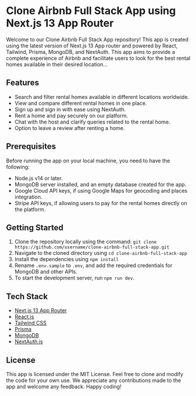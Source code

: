 # Clone Airbnb Full Stack App using Next.js 13 App Router

Welcome to our Clone Airbnb Full Stack App repository! This app is created using the latest version of Next.js 13 App router and powered by React, Tailwind, Prisma, MongoDB, and NextAuth. This app aims to provide a complete experience of Airbnb and facilitate users to look for the best rental homes available in their desired location...

## Features

- Search and filter rental homes available in different locations worldwide.
- View and compare different rental homes in one place.
- Sign up and sign in with ease using NextAuth.
- Rent a home and pay securely on our platform.
- Chat with the host and clarify queries related to the rental home.
- Option to leave a review after renting a home.

## Prerequisites

Before running the app on your local machine, you need to have the following:

- Node.js v14 or later.
- MongoDB server installed, and an empty database created for the app.
- Google Cloud API keys, if using Google Maps for geocoding and places integration.
- Stripe API keys, if allowing users to pay for the rental homes directly on the platform.

## Getting Started

1. Clone the repository locally using the command: `git clone https://github.com/username/clone-airbnb-full-stack-app.git`
2. Navigate to the cloned directory using `cd clone-airbnb-full-stack-app`
3. Install the dependencies using `npm install`
4. Rename `.env.sample` to `.env`, and add the required credentials for MongoDB and other APIs.
5. To start the development server, run `npm run dev`.

## Tech Stack

- [Next.js 13 App Router](https://nextjs.org/)
- [React.js](https://reactjs.org/)
- [Tailwind CSS](https://tailwindcss.com/)
- [Prisma](https://www.prisma.io/)
- [MongoDB](https://www.mongodb.com/)
- [NextAuth.js](https://next-auth.js.org/)

## License

This app is licensed under the MIT License. Feel free to clone and modify the code for your own use. We appreciate any contributions made to the app and welcome any feedback. Happy coding!

